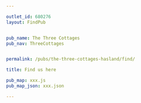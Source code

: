 ```yaml
---

outlet_id: 680276
layout: FindPub


pub_name: The Three Cottages
pub_nav: ThreeCottages


permalink: /pubs/the-three-cottages-hasland/find/

title: Find us here

pub_map: xxx.js
pub_map_json: xxx.json

---
```


